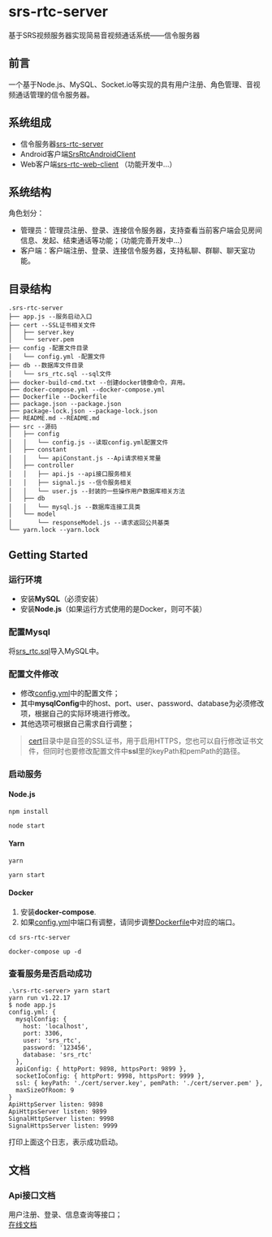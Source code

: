 # srs-rtc-server
基于SRS视频服务器实现简易音视频通话系统——信令服务器

## 前言
一个基于Node.js、MySQL、Socket.io等实现的具有用户注册、角色管理、音视频通话管理的信令服务器。

## 系统组成
- 信令服务器[srs-rtc-server](https://github.com/shenbengit/srs-rtc-server) 
- Android客户端[SrsRtcAndroidClient](https://github.com/shenbengit/SrsRtcAndroidClient) 
- Web客户端[srs-rtc-web-client](https://github.com/shenbengit/srs-rtc-web-client) （功能开发中...）

## 系统结构
角色划分：
- 管理员：管理员注册、登录、连接信令服务器，支持查看当前客户端会见房间信息、发起、结束通话等功能；（功能完善开发中...）
- 客户端：客户端注册、登录、连接信令服务器，支持私聊、群聊、聊天室功能。

## 目录结构
```
.srs-rtc-server
├── app.js --服务启动入口
├── cert --SSL证书相关文件
│   ├── server.key
│   └── server.pem
├── config -配置文件目录
│   └── config.yml -配置文件
├── db --数据库文件目录
│   └── srs_rtc.sql --sql文件
├── docker-build-cmd.txt --创建docker镜像命令，弃用。
├── docker-compose.yml --docker-compose.yml
├── Dockerfile --Dockerfile
├── package.json --package.json
├── package-lock.json --package-lock.json
├── README.md --README.md
├── src --源码
│   ├── config 
│   │   └── config.js --读取config.yml配置文件
│   ├── constant
│   │   └── apiConstant.js --Api请求相关常量
│   ├── controller
│   │   ├── api.js --api接口服务相关
│   │   ├── signal.js --信令服务相关
│   │   └── user.js --封装的一些操作用户数据库相关方法
│   ├── db
│   │   └── mysql.js --数据库连接工具类
│   └── model
│       └── responseModel.js --请求返回公共基类
└── yarn.lock --yarn.lock

```

## Getting Started

### 运行环境
- 安装**MySQL**（必须安装）
- 安装**Node.js**（如果运行方式使用的是Docker，则可不装）

### 配置Mysql
将[srs_rtc.sql](https://github.com/shenbengit/srs-rtc-server/blob/master/db/srs_rtc.sql)导入MySQL中。

### 配置文件修改
- 修改[config.yml](https://github.com/shenbengit/srs-rtc-server/blob/master/config/config.yml)中的配置文件；    
- 其中**mysqlConfig**中的host、port、user、password、database为必须修改项，根据自己的实际环境进行修改。
- 其他选项可根据自己需求自行调整；
> [cert](https://github.com/shenbengit/srs-rtc-server/tree/master/cert)目录中是自签的SSL证书，用于启用HTTPS，您也可以自行修改证书文件，但同时也要修改配置文件中**ssl**里的keyPath和pemPath的路径。
### 启动服务
#### Node.js
```shell
npm install

node start
```
#### Yarn
```shell
yarn

yarn start
```
#### Docker
1. 安装**docker-compose**.
2. 如果[config.yml](https://github.com/shenbengit/srs-rtc-server/blob/master/config/config.yml)中端口有调整，请同步调整[Dockerfile](https://github.com/shenbengit/srs-rtc-server/blob/master/Dockerfile)中对应的端口。


```shell
cd srs-rtc-server

docker-compose up -d
```
### 查看服务是否启动成功
```shell
.\srs-rtc-server> yarn start
yarn run v1.22.17
$ node app.js
config.yml: {
  mysqlConfig: {
    host: 'localhost',
    port: 3306,
    user: 'srs_rtc',
    password: '123456',
    database: 'srs_rtc'
  },
  apiConfig: { httpPort: 9898, httpsPort: 9899 },
  socketIoConfig: { httpPort: 9998, httpsPort: 9999 },
  ssl: { keyPath: './cert/server.key', pemPath: './cert/server.pem' },
  maxSizeOfRoom: 9
}
ApiHttpServer listen: 9898
ApiHttpsServer listen: 9899
SignalHttpServer listen: 9998
SignalHttpsServer listen: 9999

```
打印上面这个日志，表示成功启动。

## 文档
### Api接口文档
用户注册、登录、信息查询等接口；    
[在线文档](https://www.eolink.com/share/index?shareCode=NN6pDm)
